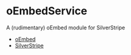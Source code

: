 # oEmbedService

A (rudimentary) oEmbed module for SilverStripe 

- [oEmbed](http://www.oembed.com/)
- [SilverStripe](http://www.silverstripe.org/)